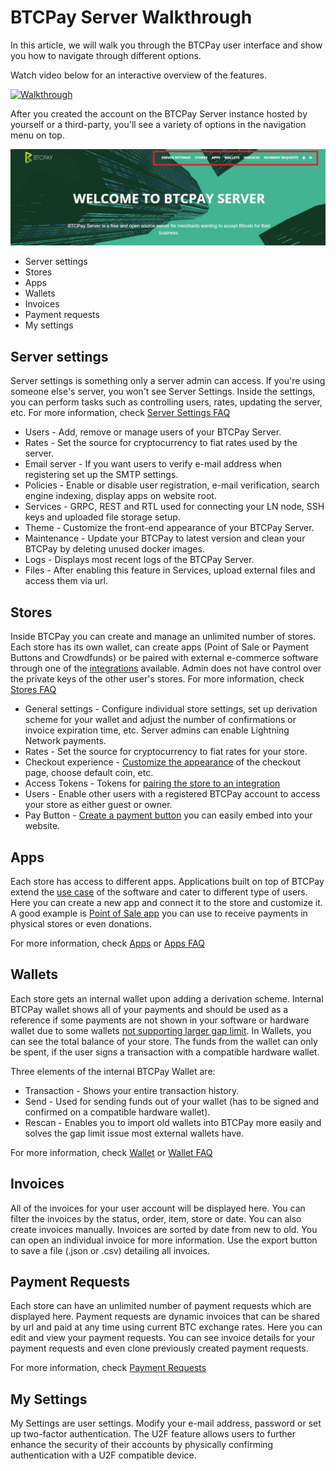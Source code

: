 # BTCPay Server Walkthrough

In this article, we will walk you through the BTCPay user interface and show you how to navigate through different options.

Watch video below for an interactive overview of the features.

[![Walkthrough](https://img.youtube.com/vi/ZIfJyq9RimM/mqdefault.jpg)](https://www.youtube.com/watch?v=ZIfJyq9RimM "BTCPay - WalkThrough")

After you created the account on the BTCPay Server instance hosted by yourself or a third-party, you'll see a variety of options in the navigation menu on top.

![BTCPayNavigation](img/BTCPay-Navigation.jpg)

* Server settings
* Stores
* Apps
* Wallets
* Invoices
* Payment requests
* My settings

## Server settings

Server settings is something only a server admin can access. If you're using someone else's server, you won't see Server Settings. Inside the settings, you can perform tasks such as controlling users, rates, updating the server, etc. For more information, check [Server Settings FAQ](FAQ/FAQ-ServerSettings.md)

- Users - Add, remove or manage users of your BTCPay Server.
- Rates - Set the source for cryptocurrency to fiat rates used by the server.
- Email server - If you want users to verify e-mail address when registering set up the SMTP settings.
- Policies - Enable or disable user registration, e-mail verification, search engine indexing, display apps on website root.
- Services - GRPC, REST and RTL used for connecting your LN node, SSH keys and uploaded file storage setup.
- Theme - Customize the front-end appearance of your BTCPay Server.
- Maintenance - Update your BTCPay to latest version and clean your BTCPay by deleting unused docker images.
- Logs - Displays most recent logs of the BTCPay Server.
- Files - After enabling this feature in Services, upload external files and access them via url. 

## Stores

Inside BTCPay you can create and manage an unlimited number of stores. Each store has its own wallet, can create apps (Point of Sale or Payment Buttons and Crowdfunds) or be paired with external e-commerce software through one of the [integrations](https://docs.btcpayserver.org/integrations/) available. Admin does not have control over the private keys of the other user's stores. For more information, check [Stores FAQ](/FAQ/FAQ-Stores.md)

- General settings - Configure individual store settings, set up derivation scheme for your wallet and adjust the number of confirmations or invoice expiration time, etc. Server admins can enable Lightning Network payments.
- Rates - Set the source for cryptocurrency to fiat rates for your store.
- Checkout experience - [Customize the appearance](/FAQ/FAQ-ServerSettings.md#how-to-modify-the-checkout-page) of the checkout page, choose default coin, etc.
- Access Tokens - Tokens for [pairing the store to an integration](WhatsNext.md#connecting-your-btcpay-store-to-your-e-commerce-platform)
- Users - Enable other users with a registered BTCPay account to access your store as either guest or owner.
- Pay Button - [Create a payment button](WhatsNext.md#creating-the-pay-button) you can easily embed into your website.

## Apps

Each store has access to different apps. Applications built on top of BTCPay extend the [use case](UseCase.md) of the software and cater to different type of users. Here you can create a new app and connect it to the store and customize it. A good example is [Point of Sale app](GettingStarted.md#creating-the-point-of-sale-app) you can use to receive payments in physical stores or even donations.

For more information, check [Apps](Apps.md) or [Apps FAQ](/FAQ/FAQ-Apps.md)

## Wallets

Each store gets an internal wallet upon adding a derivation scheme. Internal BTCPay wallet shows all of your payments and should be used as a reference if some payments are not shown in your software or hardware wallet due to some wallets [not supporting larger gap limit](FAQ.md#i-do-not-see-the-funds-in-my-softwarehardware-wallet). In Wallets, you can see the total balance of your store. The funds from the wallet can only be spent, if the user signs a transaction with a compatible hardware wallet.

Three elements of the internal BTCPay Wallet are: 
* Transaction - Shows your entire transaction history.
* Send - Used for sending funds out of your wallet (has to be signed and confirmed on a compatible hardware wallet).
* Rescan - Enables you to import old wallets into BTCPay more easily and solves the gap limit issue most external wallets have.

For more information, check [Wallet](Wallet.md) or [Wallet FAQ](/FAQ/FAQ-Wallet.md)

## Invoices

All of the invoices for your user account will be displayed here. You can filter the invoices by the status, order, item, store or date. You can also create invoices manually. Invoices are sorted by date from new to old. You can open an individual invoice for more information. Use the export button to save a file (.json or .csv) detailing all invoices.

## Payment Requests

Each store can have an unlimited number of payment requests which are displayed here. Payment requests are dynamic invoices that can be shared by url and paid at any time using current BTC exchange rates. Here you can edit and view your payment requests. You can see invoice details for your payment requests and even clone previously created payment requests. 

For more information, check [Payment Requests](PaymentRequests.md)

## My Settings

My Settings are user settings. Modify your e-mail address, password or set up two-factor authentication. The U2F feature allows users to further enhance the security of their accounts by physically confirming authentication with a U2F compatible device.
